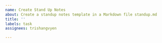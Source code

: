 ```yaml
---
name: Create Stand Up Notes
about: Create a standup notes template in a Markdown file standup.md
title: ''
labels: task
assignees: trishangvyen

---
```



